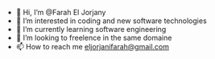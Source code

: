 - 👋 Hi, I’m @Farah El Jorjany
- 👀 I’m interested in coding and new software technologies 
- 🌱 I’m currently learning software engineering 
- 💞️ I’m looking to freelence in the same domaine  
- 📫 How to reach me eljorjanifarah@gmail.com

<!---
Farahjo-1/Farahjo-1 is a ✨ special ✨ repository because its `README.md` (this file) appears on your GitHub profile.
You can click the Preview link to take a look at your changes.
--->
